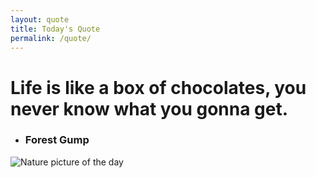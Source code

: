```yaml
---
layout: quote
title: Today's Quote
permalink: /quote/
---
```


# Life is like a box of chocolates, you never know what you gonna get.

 - ### Forest Gump

<img src="http://www.naturepicoftheday.com/npods/2021/february/winterscape_800w.jpg" alt="Nature picture of the day">